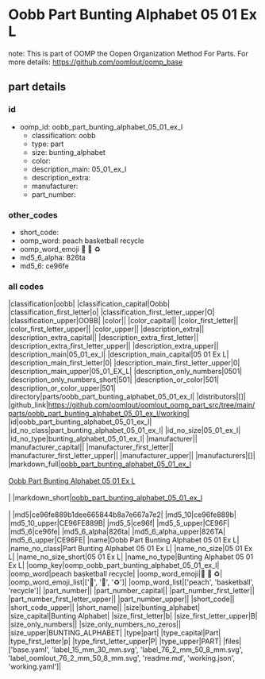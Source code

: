 # Oobb Part Bunting Alphabet 05 01 Ex L  

note: This is part of OOMP the Oopen Organization Method For Parts. For more details: https://github.com/oomlout/oomp_base

##  part details





### id
* oomp_id: oobb_part_bunting_alphabet_05_01_ex_l
  * classification: oobb
  * type: part
  * size: bunting_alphabet
  * color: 
  * description_main: 05_01_ex_l
  * description_extra: 
  * manufacturer: 
  * part_number: 

### other_codes
* short_code: 
* oomp_word: peach basketball recycle
* oomp_word_emoji :peach: :basketball: :recycle:
* md5_6_alpha: 826ta
* md5_6: ce96fe

### all codes 
|classification|oobb|
|classification_capital|Oobb|
|classification_first_letter|o|
|classification_first_letter_upper|O|
|classification_upper|OOBB|
|color||
|color_capital||
|color_first_letter||
|color_first_letter_upper||
|color_upper||
|description_extra||
|description_extra_capital||
|description_extra_first_letter||
|description_extra_first_letter_upper||
|description_extra_upper||
|description_main|05_01_ex_l|
|description_main_capital|05 01 Ex L|
|description_main_first_letter|0|
|description_main_first_letter_upper|0|
|description_main_upper|05_01_EX_L|
|description_only_numbers|0501|
|description_only_numbers_short|501|
|description_or_color|501|
|description_or_color_upper|501|
|directory|parts/oobb_part_bunting_alphabet_05_01_ex_l|
|distributors|[]|
|github_link|https://github.com/oomlout/oomlout_oomp_part_src/tree/main/parts/oobb_part_bunting_alphabet_05_01_ex_l/working|
|id|oobb_part_bunting_alphabet_05_01_ex_l|
|id_no_class|part_bunting_alphabet_05_01_ex_l|
|id_no_size|05_01_ex_l|
|id_no_type|bunting_alphabet_05_01_ex_l|
|manufacturer||
|manufacturer_capital||
|manufacturer_first_letter||
|manufacturer_first_letter_upper||
|manufacturer_upper||
|manufacturers|[]|
|markdown_full|[oobb_part_bunting_alphabet_05_01_ex_l](https://github.com/oomlout/oomlout_oomp_part_src/tree/main/parts/oobb_part_bunting_alphabet_05_01_ex_l/working)<br>[](https://github.com/oomlout/oomlout_oomp_part_src/tree/main/parts/oobb_part_bunting_alphabet_05_01_ex_l/working)<br>[Oobb Part Bunting Alphabet 05 01 Ex L](https://github.com/oomlout/oomlout_oomp_part_src/tree/main/parts/oobb_part_bunting_alphabet_05_01_ex_l/working)<br><br>|
|markdown_short|[oobb_part_bunting_alphabet_05_01_ex_l](https://github.com/oomlout/oomlout_oomp_part_src/tree/main/parts/oobb_part_bunting_alphabet_05_01_ex_l/working)<br><br>|
|md5|ce96fe889b1dee665844b8a7e667a7e2|
|md5_10|ce96fe889b|
|md5_10_upper|CE96FE889B|
|md5_5|ce96f|
|md5_5_upper|CE96F|
|md5_6|ce96fe|
|md5_6_alpha|826ta|
|md5_6_alpha_upper|826TA|
|md5_6_upper|CE96FE|
|name|Oobb Part Bunting Alphabet 05 01 Ex L|
|name_no_class|Part Bunting Alphabet 05 01 Ex L|
|name_no_size|05 01 Ex L|
|name_no_size_short|05 01 Ex L|
|name_no_type|Bunting Alphabet 05 01 Ex L|
|oomp_key|oomp_oobb_part_bunting_alphabet_05_01_ex_l|
|oomp_word|peach basketball recycle|
|oomp_word_emoji|:peach: :basketball: :recycle:|
|oomp_word_emoji_list|[':peach:', ':basketball:', ':recycle:']|
|oomp_word_list|['peach', 'basketball', 'recycle']|
|part_number||
|part_number_capital||
|part_number_first_letter||
|part_number_first_letter_upper||
|part_number_upper||
|short_code||
|short_code_upper||
|short_name||
|size|bunting_alphabet|
|size_capital|Bunting Alphabet|
|size_first_letter|b|
|size_first_letter_upper|B|
|size_only_numbers||
|size_only_numbers_no_zeros||
|size_upper|BUNTING_ALPHABET|
|type|part|
|type_capital|Part|
|type_first_letter|p|
|type_first_letter_upper|P|
|type_upper|PART|
|files|['base.yaml', 'label_15_mm_30_mm.svg', 'label_76_2_mm_50_8_mm.svg', 'label_oomlout_76_2_mm_50_8_mm.svg', 'readme.md', 'working.json', 'working.yaml']|
